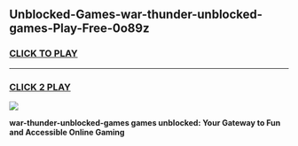 
## Unblocked-Games-war-thunder-unblocked-games-Play-Free-0o89z
<h3>
<a href="https://premium76.site?title=war-thunder-unblocked-games&ref=18A1">CLICK TO PLAY</a></h3>
<hr>

<h3>
<a href="https://premium76.site?title=war-thunder-unblocked-games&ref=18A1">CLICK 2 PLAY</a>
  
</h3>

<a href="https://premium76.site?title=war-thunder-unblocked-games&ref=18A1"><img src="https://clearcache.store/games.png"></a>


**war-thunder-unblocked-games games unblocked: Your Gateway to Fun and Accessible Online Gaming**
